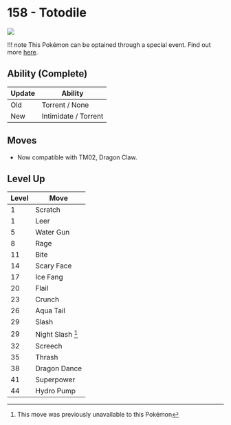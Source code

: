 # 158 - Totodile
![][158]

!!! note
    This Pokémon can be optained through a special event. Find out more [here](../../special_events/#johto-starter).

## Ability (Complete)

Update | Ability
---    | ---
Old    | Torrent / None
New    | Intimidate / Torrent

## Moves

 - Now compatible with TM02, Dragon Claw.

## Level Up

Level | Move
---   | ---
  1   | Scratch
  1   | Leer
  5   | Water Gun
  8   | Rage
 11   | Bite
 14   | Scary Face
 17   | Ice Fang
 20   | Flail
 23   | Crunch
 26   | Aqua Tail
 29   | Slash
 29   | Night Slash [^1]
 32   | Screech
 35   | Thrash
 38   | Dragon Dance
 41   | Superpower
 44   | Hydro Pump




[^1]: This move was previously unavailable to this Pokémon

[158]: ../img/pokemon/158.png
